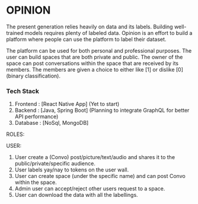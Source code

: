# OPINION

The present generation relies heavily on data and its labels. Building well-trained models requires plenty of labeled data. Opinion is an effort to build a platform where people can use the platform to label their dataset.

The platform can be used for both personal and professional purposes. The user can build spaces that are both private and public. The owner of the space can post conversations within the space that are received by its members. The members are given a choice to either like [1] or dislike [0] (binary classification).

### Tech Stack
1. Frontend : [React Native App] (Yet to start)
2. Backend : [Java, Spring Boot] (Planning to integrate GraphQL for better API performance)
3. Database : [NoSql, MongoDB]

ROLES: 

USER:
1.	User create a (Convo) post/picture/text/audio and shares it to the public/private/specific audience.
2.	User labels yay/nay to tokens on the user wall.
3.	User can create space (under the specific name) and can post Convo within the space.
4.  Admin user can accept/reject other users request to a space.
5.  User can download the data with all the labellings.
